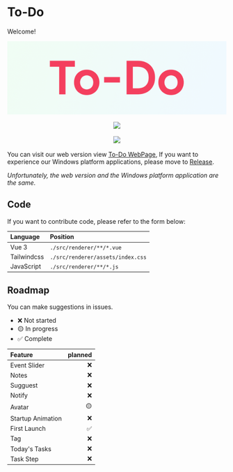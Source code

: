 # **To-Do**

Welcome!

<div align="center">

![To-Do](./static/img/to-do.png?raw=true)

![](https://img.shields.io/github/downloads/bre97-web/To-Do/v1.0.0-pre.0/total)

![](https://img.shields.io/github/last-commit/bre97-web/To-Do)

</div>

You can visit our web version view [To-Do WebPage](bre97-web.github.io/To-Do/), If you want to experience our Windows platform applications, please move to [Release](https://github.com/bre97-web/To-Do/releases). 

_Unfortunately, the web version and the Windows platform application are the same._

## Code

If you want to contribute code, please refer to the form below:

|Language|Position|
|:--|:--|
|Vue 3|`./src/renderer/**/*.vue`|
|Tailwindcss|`./src/renderer/assets/index.css`|
|JavaScript|`./src/renderer/**/*.js`|

## Roadmap

You can make suggestions in issues.

- ❌ Not started
- 🟡 In progress
- ✅ Complete

|Feature|planned|
|:--|--:|
|Event Slider|❌|
|Notes|❌|
|Sugguest|❌|
|Notify|❌|
|Avatar|🟡|
|Startup Animation|❌|
|First Launch|✅|
|Tag|❌|
|Today's Tasks|❌|
|Task Step|❌|